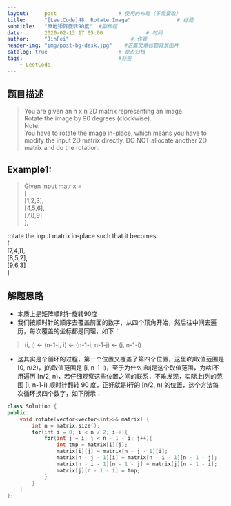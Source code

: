 ```yaml
---
layout:     post                    # 使用的布局（不需要改） 
title:      "[LeetCode]48. Rotate Image"               # 标题  
subtitle:   "原地矩阵旋转90度"  #副标题 
date:       2020-02-13 17:05:00              # 时间 
author:     "JinFei"                    # 作者 
header-img: "img/post-bg-desk.jpg"    #这篇文章标题背景图片 
catalog: true                       # 是否归档 
tags:                               #标签     
    - LeetCode 
---
```


## 题目描述
> You are given an n x n 2D matrix representing an image. <br>
Rotate the image by 90 degrees (clockwise). <br>
Note: <br>
You have to rotate the image in-place, which means you have to modify the input 2D matrix directly. DO NOT allocate another 2D matrix and do the rotation.<br>

## Example1:
 
> Given input matrix =  <br>
[ <br>
  [1,2,3], <br>
  [4,5,6], <br>
  [7,8,9] <br>
], <br>

rotate the input matrix in-place such that it becomes: <br>
[ <br>
  [7,4,1], <br>
  [8,5,2], <br>
  [9,6,3] <br>
]

## 解题思路
- 本质上是矩阵顺时针旋转90度
- 我们按顺时针的顺序去覆盖前面的数字，从四个顶角开始，然后往中间去遍历，每次覆盖的坐标都是同理，如下：
> (i, j)  <-  (n-1-j, i)  <-  (n-1-i, n-1-j)  <-  (j, n-1-i)
- 这其实是个循环的过程，第一个位置又覆盖了第四个位置，这里i的取值范围是 [0, n/2)，j的取值范围是 [i, n-1-i)，至于为什么i和j是这个取值范围，为啥i不用遍历 [n/2, n)，若仔细观察这些位置之间的联系，不难发现，实际上j列的范围 [i, n-1-i) 顺时针翻转 90 度，正好就是i行的 [n/2, n) 的位置，这个方法每次循环换四个数字，如下所示：
  
  
```C++
class Solution {
public:
    void rotate(vector<vector<int>>& matrix) {
        int n = matrix.size();
        for(int i = 0; i < n / 2; i++){
            for(int j = i; j < n - 1 - i; j++){
                int tmp = matrix[i][j];
                matrix[i][j] = matrix[n - j - 1][i];
                matrix[n - j - 1][i] = matrix[n - i - 1][n - 1 - j];
                matrix[n - i - 1][n - 1 - j] = matrix[j][n - 1 - i];
                matrix[j][n - 1 - i] = tmp;
            }
        }
    }
};
```
 
